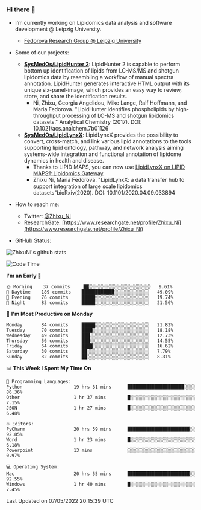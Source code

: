 ### Hi there 👋

- I’m currently working on Lipidomics data analysis and software development @ Leipzig University.
  + [Fedorova Research Group @ Leipzig University](https://home.uni-leipzig.de/fedorova/)
- Some of our projects:
  + **[SysMedOs/LipidHunter 2](https://github.com/SysMedOs/lipidhunter)**: LipidHunter 2 is capable to perform bottom up identification of lipids from LC-MS/MS and shotgun lipidomics data by resembling a workflow of manual spectra annotation. LipidHunter generates interactive HTML output with its unique six-panel-image, which provides an easy way to review, store, and share the identification results. 
    * Ni, Zhixu, Georgia Angelidou, Mike Lange, Ralf Hoffmann, and Maria Fedorova. "LipidHunter identifies phospholipids by high-throughput processing of LC-MS and shotgun lipidomics datasets." Analytical Chemistry (2017). DOI: 10.1021/acs.analchem.7b01126
  + **[SysMedOs/LipidLynxX](https://github.com/SysMedOs/LipidLynxX)**: LipidLynxX provides the possibility to convert, cross-match, and link various lipid annotations to the tools supporting lipid ontology, pathway, and network analysis aiming systems-wide integration and functional annotation of lipidome dynamics in health and disease.
    * Thanks to LIPID MAPS, you can now use [LipidLynxX on LIPID MAPS® Lipidomics Gateway](http://lipidmaps.org/lipidlynxx/)
    * Zhixu Ni, Maria Fedorova. "LipidLynxX: a data transfer hub to support integration of large scale lipidomics datasets"bioRxiv(2020). DOI: 10.1101/2020.04.09.033894
- How to reach me:
  + Twitter: [@Zhixu_Ni](https://twitter.com/Zhixu_Ni)
  + ResearchGate: [https://www.researchgate.net/profile/Zhixu_Ni](https://www.researchgate.net/profile/Zhixu_Ni)

- GitHub Status:

![ZhixuNi's github stats](https://github-readme-stats.vercel.app/api?username=ZhixuNi&show_icons=true&hide=issues)

<!--START_SECTION:waka-->
![Code Time](http://img.shields.io/badge/Code%20Time-0-blue)

**I'm an Early 🐤** 

```text
🌞 Morning    37 commits     ██░░░░░░░░░░░░░░░░░░░░░░░   9.61% 
🌆 Daytime    189 commits    ████████████░░░░░░░░░░░░░   49.09% 
🌃 Evening    76 commits     █████░░░░░░░░░░░░░░░░░░░░   19.74% 
🌙 Night      83 commits     █████░░░░░░░░░░░░░░░░░░░░   21.56%

```
📅 **I'm Most Productive on Monday** 

```text
Monday       84 commits     █████░░░░░░░░░░░░░░░░░░░░   21.82% 
Tuesday      70 commits     ████░░░░░░░░░░░░░░░░░░░░░   18.18% 
Wednesday    49 commits     ███░░░░░░░░░░░░░░░░░░░░░░   12.73% 
Thursday     56 commits     ███░░░░░░░░░░░░░░░░░░░░░░   14.55% 
Friday       64 commits     ████░░░░░░░░░░░░░░░░░░░░░   16.62% 
Saturday     30 commits     ██░░░░░░░░░░░░░░░░░░░░░░░   7.79% 
Sunday       32 commits     ██░░░░░░░░░░░░░░░░░░░░░░░   8.31%

```


📊 **This Week I Spent My Time On** 

```text
💬 Programming Languages: 
Python                   19 hrs 31 mins      █████████████████████░░░░   86.36% 
Other                    1 hr 37 mins        █░░░░░░░░░░░░░░░░░░░░░░░░   7.15% 
JSON                     1 hr 27 mins        █░░░░░░░░░░░░░░░░░░░░░░░░   6.48%

🔥 Editors: 
PyCharm                  20 hrs 59 mins      ███████████████████████░░   92.85% 
Word                     1 hr 23 mins        █░░░░░░░░░░░░░░░░░░░░░░░░   6.18% 
Powerpoint               13 mins             ░░░░░░░░░░░░░░░░░░░░░░░░░   0.97%

💻 Operating System: 
Mac                      20 hrs 55 mins      ███████████████████████░░   92.55% 
Windows                  1 hr 40 mins        █░░░░░░░░░░░░░░░░░░░░░░░░   7.45%

```


 Last Updated on 07/05/2022 20:15:39 UTC
<!--END_SECTION:waka-->
